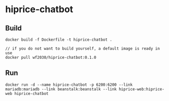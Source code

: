 # hiprice-chatbot

## Build
```
docker build -f Dockerfile -t hiprice-chatbot .

// if you do not want to build yourself, a default image is ready in use
docker pull wf2030/hiprice-chatbot:0.1.0
```

## Run
`docker run -d --name hiprice-chatbot -p 6200:6200 --link mariadb:mariadb --link beanstalk:beanstalk --link hiprice-web:hiprice-web hiprice-chatbot`
